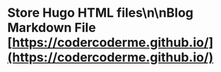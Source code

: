 # Store Hugo HTML files\n\nBlog Markdown File [https://codercoderme.github.io/](https://codercoderme.github.io/)
